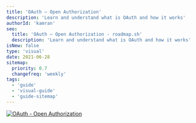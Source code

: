 ```yaml
---
title: 'OAuth — Open Authorization'
description: 'Learn and understand what is OAuth and how it works'
authorId: 'kamran'
seo:
  title: 'OAuth — Open Authorization - roadmap.sh'
  description: 'Learn and understand what is OAuth and how it works'
isNew: false
type: 'visual'
date: 2021-06-28
sitemap:
  priority: 0.7
  changefreq: 'weekly'
tags:
  - 'guide'
  - 'visual-guide'
  - 'guide-sitemap'
---
```


[![OAuth - Open Authorization](/guides/oauth.png)](/guides/oauth.png)
